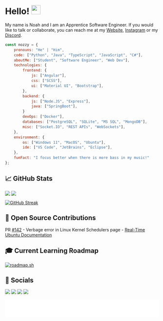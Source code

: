 

# Hello! <img src="https://raw.githubusercontent.com/MartinHeinz/MartinHeinz/master/wave.gif" width="30px" height="30px">
My name is Noah and I am an Apprentice Software Engineer. If you would like to talk or collaborate, you can reach me at my [Website](https://nozzy.epizy.com), [Instagram](https://www.instagram.com/nozzyftw) or my [Discord](https://discord.gg/MmrYxKrZy3).


```js
const nozzy = {
    pronouns: "He" | "Him",
    code: ["Python", "Java", "TypeScript", "JavaScript", "C#"],
    aboutMe: ["Student", "Software Engineer", "Web Dev"],
    technologies: {
        frontend: {
            js: ["Angular"],
            css: ["SCSS"],
            ui: ["Material UI", "Bootstrap"],
        },
        backend: {
            js: ["Node.JS", "Express"],
            java: ["SpringBoot"],
        }
        devOps: ["Docker"],
        databases: ["PostgreSQL", "SQLite", "MS SQL", "MongoDB"],
        misc: ["Socket.IO", "REST APIs", "WebSockets"],
    },
    environment: {
        os: ["Windows 11", "MacOS", "Ubuntu"],
        ide: ["VS Code", "JetBrains", "Eclipse"],
    },
    funFact: "I focus better when there is more bass in my music!"
};
```


## 📈 GitHub Stats
<img align="center" src="https://github-readme-stats.vercel.app/api/top-langs/?username=nozzyftw&theme=dark&langs_count=3#gh-dark-mode-only" /> <img align="center" src="https://github-readme-stats.vercel.app/api?username=nozzyftw&line_height=27&show_icons=true&theme=dark#gh-dark-mode-only" />

[![GitHub Streak](https://streak-stats.demolab.com?user=nozzyftw&theme=dark&card_width=770#gh-dark-mode-only)](https://git.io/streak-stats)

## 🤝 Open Source Contributions
PR [#142](https://github.com/canonical/real-time-ubuntu-docs/pull/142) - Verbage error in Linux Kernel Schedulers page - [Real-Time Ubuntu Documentation](https://github.com/canonical/real-time-ubuntu-docs)

## 🎓 Current Learning Roadmap
[![roadmap.sh](https://roadmap.sh/card/wide/68592cfabaf1527455614dca?variant=dark)](https://roadmap.sh)

## 📣 Socials
<!--[<img src="https://img.shields.io/badge/Stack%20Overflow-informational?style=for-the-badge&logo=stackoverflow&logoColor=white&color=F58025">](https://www.stackoverflow.com/users/13446337/nozzy)  [<img src="https://img.shields.io/badge/Instagram-informational?style=for-the-badge&logo=instagram&logoColor=white&color=E4405F">](https://www.instagram.com/nozzyfw)  [<img src="https://img.shields.io/badge/Twitch-informational?style=for-the-badge&logo=twitch&logoColor=white&color=9146FF">](https://www.twitch.tv/nozzyfw)  [<img src="https://img.shields.io/badge/Discord-informational?style=for-the-badge&logo=discord&logoColor=white&color=5865F2">](https://discord.gg/MmrYxKrZy3) -->
[<img src="https://img.shields.io/badge/Stack_Overflow-FE7A16?style=for-the-badge&logo=stack-overflow&logoColor=white">](https://www.stackoverflow.com/users/13446337/nozzy)   [<img src="https://img.shields.io/badge/Instagram-E4405F?style=for-the-badge&logo=instagram&logoColor=white">](https://www.instagram.com/nozzyftw)   [<img src="https://img.shields.io/badge/Twitch-9146FF?style=for-the-badge&logo=twitch&logoColor=white">](https://www.twitch.tv/nozzyftw)   [<img src="https://img.shields.io/badge/Discord-5865F2?style=for-the-badge&logo=discord&logoColor=white">](https://discord.gg/MmrYxKrZy3)

[<img src="https://github.com/nozzyFTW/nozzyFTW/blob/3ad8ac9af5d92ff5a19c8824cd4772f49341a067/footer.svg">]()
<!-- ![](https://img.shields.io/badge/<WORD_ON_LEFT>-<WORD_ON_RIGHT>-informational?style=flat&logo=<LOGO_NAME>&logoColor=white&color=2bbc8a) -->
<!---
nozzyFTW/nozzyFTW is a ✨ special ✨ repository because its `README.md` (this file) appears on your GitHub profile.
You can click the Preview link to take a look at your changes.
--->

